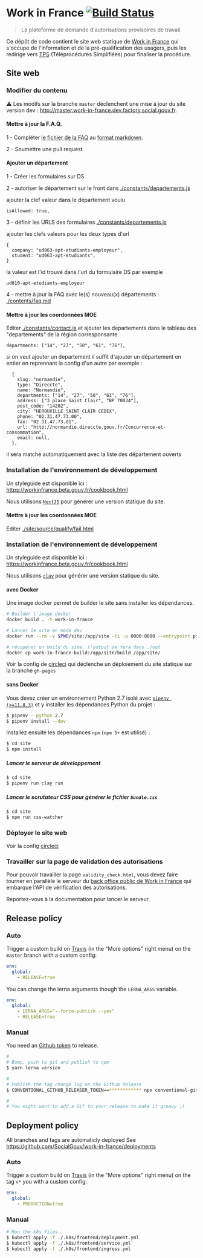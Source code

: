 # Work in France [![Build Status](https://travis-ci.com/SocialGouv/work-in-france.svg?branch=master)](https://travis-ci.com/SocialGouv/work-in-france)

> La plateforme de demande d'autorisations provisoires de travail.

Ce dépôt de code contient le site web statique de [Work in France](https://workinfrance.beta.gouv.fr) qui s'occupe de l'information et de la pré-qualification des usagers, puis les redirige vers [TPS](https://github.com/betagouv/tps) (Téléprocédures Simplifiées) pour finaliser la procédure.

## Site web

### Modifier du contenu

⚠ Les modifs sur la branche `master` déclenchent une mise à jour du site version dev : http://master.work-in-france.dev.factory.social.gouv.fr.

#### Mettre à jour la F.A.Q.

1 - Compléter [le fichier de la FAQ](https://github.com/SocialGouv/work-in-france/blob/master/contents/faq.mdx) au [format markdown](https://fr.wikipedia.org/wiki/Markdown).

2 - Soumettre une pull request

#### Ajouter un département

1 - Créer les formulaires sur DS

2 - autoriser le département sur le front dans [./constants/departements.js](./constants/departements.js)

ajouter la clef valeur dans le département voulu
```
isAllowed: true,
```

3 - définir les URLS des formulaires [./constants/departements.js](./constants/departements.js) 

ajouter les clefs valeurs pour les deux types d'url

```
{
  company: "ud063-apt-etudiants-employeur",
  student: "ud063-apt-etudiants",
}
```

la valeur est l'id trouvé dans l'url du formulaire DS par exemple
```
ud010-apt-etudiants-employeur
```

4 - mettre à jour la FAQ avec le(s) nouveau(x) départements : [./contents/faq.md](./contents/faq.md)

#### Mettre à jour les coordonnées MOE

Editer [./constants/contact.js](./constants/contact.js)
et ajouter les departements dans le tableau des "departements" de la région corresponsante.

```
departments: ["14", "27", "50", "61", "76"],
```

si on veut ajouter un departement il suffit d'ajouter un département en entier
en reprennant la config d'un autre par exemple : 

```
  {
    slug: "normandie",
    type: "Direccte",
    name: "Normandie",
    departments: ["14", "27", "50", "61", "76"],
    address: ["3 place Saint Clair", "BP 70034"],
    post_code: "14202",
    city: "HEROUVILLE SAINT CLAIR CEDEX",
    phone: "02.31.47.73.00",
    fax: "02.31.47.73.01",
    url: "http://normandie.direccte.gouv.fr/Concurrence-et-consommation",
    email: null,
  },
```

il sera matché automatiquement avec la liste des département ouverts

### Installation de l'environnement de développement

Un styleguide est disponible ici : https://workinfrance.beta.gouv.fr/cookbook.html

Nous utilisons [`NextJS`](https://nextjs.org/) pour générer une version statique du site.
#### Mettre à jour les coordonnées MOE

Editer [./site/source/qualify/fail.html](./site/source/qualify/fail.html)

### Installation de l'environnement de développement

Un styleguide est disponible ici : https://workinfrance.beta.gouv.fr/cookbook.html

Nous utilisons [`clay`](http://lucuma.github.io/Clay/) pour générer une version statique du site.

#### avec Docker

Une image docker permet de builder le site sans installer les dépendances.

```sh
# Builder l'image docker
docker build . -t work-in-france

# Lancer le site en mode dev
docker run --rm -v $PWD/site:/app/site -ti -p 8080:8080 --entrypoint pipenv work-in-france run clay run

# récupérer un build du site. l'output se fera dans ./out
docker cp work-in-france-build:/app/site/build /app/site/
```

Voir la config de [circleci](.circleci/config.yml) qui déclenche un déploiement du site statique sur la branche `gh-pages`

#### sans Docker

Vous devez créer un environnement Python 2.7 isolé avec [`pipenv (>=11.8.3)`](https://github.com/pypa/pipenv) et y installer les dépendances Python du projet :

```bash
$ pipenv --python 2.7
$ pipenv install --dev
```

Installez ensuite les dépendances `npm` (`npm 5+` est utilisé) :

```bash
$ cd site
$ npm install
```

##### Lancer le serveur de développement

```bash
$ cd site
$ pipenv run clay run
```

##### Lancer le scrutateur CSS pour générer le fichier `bundle.css`

```bash
$ cd site
$ npm run css-watcher
```

### Déployer le site web

Voir la config [circleci](.circleci/config.yml)

### Travailler sur la page de validation des autorisations

Pour pouvoir travailler la page `validity_check.html`, vous devez faire tourner en parallèle le serveur du [back office public de Work in France](https://github.com/SocialGouv/work-in-france-bo-public) qui embarque l'API de vérification des autorisations.

Reportez-vous à la documentation pour lancer le serveur.

## Release policy

### Auto

Trigger a custom build on [Travis](https://travis-ci.com/SocialGouv/emjpm) (in the "More options" right menu) on the `master` branch with a custom config:

```yml
env:
  global:
    - RELEASE=true
```

You can change the lerna arguments though the `LERNA_ARGS` variable.

```yml
env:
  global:
    - LERNA_ARGS="--force-publish --yes"
    - RELEASE=true
```

### Manual

You need an [Github token](https://github.com/settings/tokens/new) to release.

```sh
#
# Bump, push to git and publish to npm
$ yarn lerna version

#
# Publish the tag change log on the Github Release
$ CONVENTIONAL_GITHUB_RELEASER_TOKEN==************ npx conventional-github-releaser -p angular

#
# You might want to add a Gif to your release to make it groovy ;)
```

## Deployment policy

All branches and tags are automaticly deployed
See https://github.com/SocialGouv/work-in-france/deployments

### Auto

Trigger a custom build on [Travis](https://travis-ci.com/SocialGouv/work-in-france) (in the "More options" right menu) on the tag `v*` you  with a custom config:

```yml
env:
  global:
    - PRODUCTION=true
```

### Manual

```sh
# Run the k8s files
$ kubectl apply -f ./.k8s/frontend/deployment.yml
$ kubectl apply -f ./.k8s/frontend/service.yml
$ kubectl apply -f ./.k8s/frontend/ingress.yml
```
